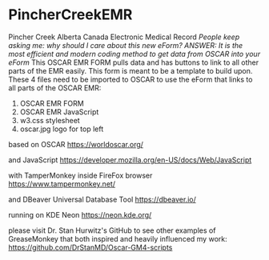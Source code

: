 # PincherCreekEMR
Pincher Creek Alberta Canada Electronic Medical Record
*People keep asking me: why should I care about this new eForm?
ANSWER: It is the most efficient and modern coding method to get data from OSCAR into your eForm*
This OSCAR EMR FORM pulls data and has buttons to link to all other parts of the EMR easily. 
This form is meant to be a template to build upon.
These 4 files need to be imported to OSCAR to use the eForm that links to all parts of the OSCAR EMR:
1) OSCAR EMR FORM
2) OSCAR EMR JavaScript
3) w3.css stylesheet
4) oscar.jpg logo for top left

based on OSCAR
https://worldoscar.org/

and JavaScript
https://developer.mozilla.org/en-US/docs/Web/JavaScript

with TamperMonkey inside FireFox browser
https://www.tampermonkey.net/

and DBeaver Universal Database Tool
https://dbeaver.io/

running on KDE Neon
https://neon.kde.org/

please visit Dr. Stan Hurwitz's GitHub to see other examples of GreaseMonkey
that both inspired and heavily influenced my work:
https://github.com/DrStanMD/Oscar-GM4-scripts
